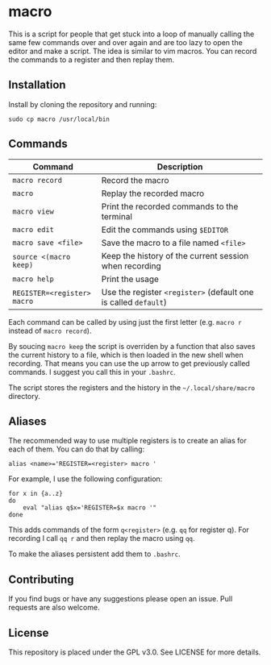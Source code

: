 # macro
This is a script for people that get stuck into a loop of manually calling the same few commands over and over again and are too lazy to open the editor and make a script. The idea is similar to vim macros. You can record the commands to a register and then replay them.

## Installation

Install by cloning the repository and running:

```
sudo cp macro /usr/local/bin
```

## Commands

| Command                        | Description                                                            |
| -----------------------------  | ---------------------------------------------------------------------- |
|```macro record```              | Record the macro                                                       |
|```macro```                     | Replay the recorded macro                                              |
|```macro view```                | Print the recorded commands to the terminal                            |
|```macro edit```                | Edit the commands using ```$EDITOR```                                  |
|```macro save <file>```         | Save the macro to a file named ```<file>```                            |
|```source <(macro keep)```      | Keep the history of the current session when recording                 |
|```macro help```                | Print the usage                                                        |
|```REGISTER=<register> macro``` | Use the register ```<register>``` (default one is called ```default```)|

Each command can be called by using just the first letter (e.g. ```macro r``` instead of ```macro record```).

By soucing ```macro keep``` the script is overriden by a function that also saves the current history to a file, which is then loaded in the new shell when recording. That means you can use the up arrow to get previously called commands. I suggest you call this in your ```.bashrc```.

The script stores the registers and the history in the ```~/.local/share/macro``` directory.

## Aliases

The recommended way to use multiple registers is to create an alias for each of them. You can do that by calling:
```
alias <name>='REGISTER=<register> macro '
```

For example, I use the following configuration:
```
for x in {a..z}
do
    eval "alias q$x='REGISTER=$x macro '"
done
```
This adds commands of the form ```q<register>``` (e.g. ```qq``` for register q). For recording I call ```qq r``` and then replay the macro using ```qq```.

To make the aliases persistent add them to ```.bashrc```.

## Contributing
If you find bugs or have any suggestions please open an issue. Pull requests are also welcome.

## License
This repository is placed under the GPL v3.0. See LICENSE for more details.
